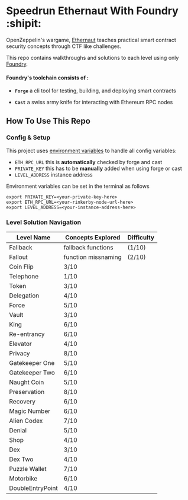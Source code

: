 # Speedrun Ethernaut With Foundry :shipit:

OpenZeppelin's wargame, [Ethernaut](https://ethernaut.openzeppelin.com/) teaches practical smart contract security concepts through CTF like challenges. 

This repo contains walkthroughs and solutions to each level using only [Foundry](https://book.getfoundry.sh/index.html).

#### Foundry's toolchain consists of :
- **`Forge`** a cli tool for testing, building, and deploying smart contracts
 
- **`Cast`** a swiss army knife for interacting with Ethereum RPC nodes
 
## How To Use This Repo
### Config & Setup
This project uses [environment variables](https://www.geeksforgeeks.org/environment-variables-in-linux-unix/) to handle all config variables:
- `ETH_RPC_URL` this is **automatically** checked by forge and cast
- `PRIVATE_KEY` this has to be **manually** added when using forge or cast
- `LEVEL_ADDRESS` instance address

Environment variables can be set in the terminal as follows
```
export PRIVATE_KEY=<your-private-key-here> 
export ETH_RPC_URL=<your-rinkerby-node-url-here>
export LEVEL_ADDRESS=<your-instance-address-here>
```

### Level Solution Navigation

| Level Name       | Concepts Explored          | Difficulty |
| -----------      | -----------                | ----       |
| Fallback         | fallback functions | (1/10)     |
| Fallout          | function missnaming | (2/10)     |
| Coin Flip        | 3/10                       |            |
| Telephone        | 1/10                       |            |
| Token            | 3/10                       |            |
| Delegation       | 4/10                       |            |
| Force            | 5/10                       |            |
| Vault            | 3/10                       |            |
| King             | 6/10                       |            |
| Re-entrancy      | 6/10                       |            |
| Elevator         | 4/10                       |            |
| Privacy          | 8/10                       |            |
| Gatekeeper One   | 5/10                       |            |
| Gatekeeper Two   | 6/10                       |            |
| Naught Coin      | 5/10                       |            |
| Preservation     | 8/10                       |            |
| Recovery         | 6/10                       |            |
| Magic Number     | 6/10                       |            |
| Alien Codex      | 7/10                       |            |
| Denial           | 5/10                       |            |
| Shop             | 4/10                       |            |
| Dex              | 3/10                       |            |
| Dex Two          | 4/10                       |            |
| Puzzle Wallet    | 7/10                       |            |
| Motorbike        | 6/10                       |            |
| DoubleEntryPoint | 4/10                       |            |
